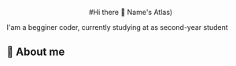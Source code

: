 <p align="center">
#Hi there 👋 Name's Atlas)
</p>

I'am a begginer coder, currently studying at <college name='NKEiVT' /> as second-year student

## 📌 About me
